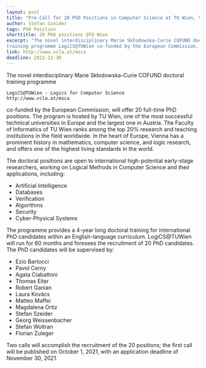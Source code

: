 ```yaml
---
layout: post
title: "Pre-Call for 20 PhD Positions in Computer Science at TU Wien, Vienna, Austria"
author: Stefan Szeider
tags: PhD Position 
shorttitle: 20 PhD positions @TU Wien
excerpt: "The novel interdisciplinary Marie Skłodowska-Curie COFUND doctoral 
training programme LogiCS@TUWien co-funded by the European Commission, will offer 20 full-time PhD positions."
link: http://www.vcla.at/msca
deadline: 2021-11-30
---
```


The novel interdisciplinary Marie Skłodowska-Curie COFUND doctoral 
training programme
	
	LogiCS@TUWien - Logics for Computer Science 
	http://www.vcla.at/msca 

co-funded by the European Commission, will offer 20 full-time PhD positions. The program is hosted by TU Wien, one of the most successful technical universities in Europe and the largest one in Austria. The Faculty of Informatics of TU Wien ranks among the top 20% research and teaching institutions in the field worldwide. In the heart of Europe, Vienna has a prominent history in mathematics, computer science, and logic research, and offers one of the highest living standards in the world. 

The doctoral positions are open to international high-potential early-stage researchers, working on Logical Methods in Computer Science and their applications, including: 

* Artificial Intelligence 
* Databases 
* Verification 
* Algorithms 
* Security 
* Cyber-Physical Systems

The programme provides a 4-year long doctoral training for international PhD candidates within an English-language curriculum. LogiCS@TUWien will run for 60 months and foresees the recruitment of 20 PhD candidates. The PhD candidates will be supervised by:

* Ezio Bartocci
* Pavol Cerny 
* Agata Ciabattoni
* Thomas Eiter 
* Robert Ganian
* Laura Kovács
* Matteo Maffei
* Magdalena Ortiz
* Stefan Szeider
* Georg Weissenbacher 
* Stefan Woltran
* Florian Zuleger 

Two calls will accomplish the recruitment of the 20 positions; the first call will be published on October 1, 2021, with an application deadline of November 30, 2021.